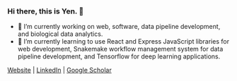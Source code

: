 ### Hi there, this is Yen.  👋


- 🔭 I’m currently working on web, software, data pipeline development, and biological data analytics.
- 🌱 I’m currently learning to use React and Express JavaScript libraries for web development, Snakemake workflow management system for data pipeline development, and Tensorflow for deep learning applications.   

<!---
- 👯 I’m looking to collaborate on ...
- 🤔 I’m looking for help with ...
- 💬 Ask me about ...
- 📫 How to reach me: ...
- 😄 Pronouns: ...
- ⚡ Fun fact: ...
-->


[Website](http://yenon118.github.io/)  |  [LinkedIn](https://www.linkedin.com/in/yen-on-chan/)  |  [Google Scholar](https://scholar.google.com/citations?user=vSrsKXEAAAAJ)


